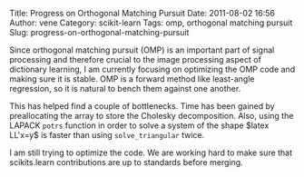Title: Progress on Orthogonal Matching Pursuit
Date: 2011-08-02 16:56
Author: vene
Category: scikit-learn
Tags: omp, orthogonal matching pursuit
Slug: progress-on-orthogonal-matching-pursuit

Since orthogonal matching pursuit (OMP) is an important part of signal
processing and therefore crucial to the image processing aspect of
dictionary learning, I am currently focusing on optimizing the OMP code
and making sure it is stable. OMP is a forward method like least-angle
regression, so it is natural to bench them against one another.

This has helped find a couple of bottlenecks. Time has been gained by
preallocating the array to store the Cholesky decomposition. Also, using
the LAPACK `potrs` function in order to solve a system of the shape
\$latex LL'x=y\$ is faster than using `solve_triangular` twice.

I am still trying to optimize the code. We are working hard to make sure
that scikits.learn contributions are up to standards before merging.
